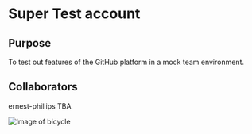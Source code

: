 # Super Test account

## Purpose
To test out features of the GitHub platform in a mock team environment.


## Collaborators
ernest-phillips
TBA

![Image of bicycle](https://github.com/ernest-phillips/test/blob/master/sole-bicycles-F5LGKw7lU6I-unsplash.jpg)
